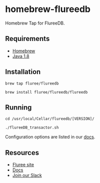 # homebrew-flureedb
Homebrew Tap for FlureeDB. 


## Requirements

* [Homebrew](https://brew.sh/)
* [Java 1.8](https://www.oracle.com/technetwork/java/javase/overview/java8-2100321.html)

## Installation

```
brew tap fluree/flureedb
```

```
brew install fluree/flureedb/flureedb
```

## Running

```
cd /usr/local/Cellar/flureedb/[VERSION]/
```

```
./flureeDB_transactor.sh
```

Configuration options are listed in our [docs](https://docs.flur.ee/#setting-the-db-configuration-options).

## Resources

* [Fluree site](https://www.flur.ee/)
* [Docs](https://docs.flur.ee/)
* [Join our Slack](https://launchpass.com/flureedb)
